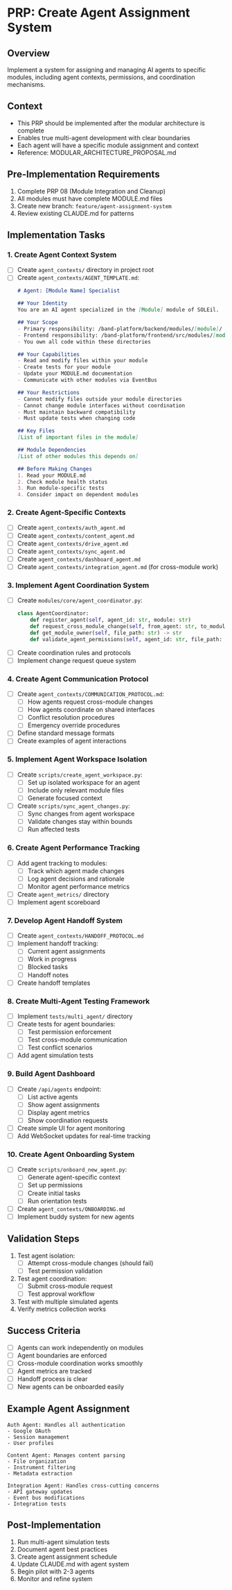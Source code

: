 # PRP: Create Agent Assignment System

## Overview
Implement a system for assigning and managing AI agents to specific modules, including agent contexts, permissions, and coordination mechanisms.

## Context
- This PRP should be implemented after the modular architecture is complete
- Enables true multi-agent development with clear boundaries
- Each agent will have a specific module assignment and context
- Reference: MODULAR_ARCHITECTURE_PROPOSAL.md

## Pre-Implementation Requirements
1. Complete PRP 08 (Module Integration and Cleanup)
2. All modules must have complete MODULE.md files
3. Create new branch: `feature/agent-assignment-system`
4. Review existing CLAUDE.md for patterns

## Implementation Tasks

### 1. Create Agent Context System
- [ ] Create `agent_contexts/` directory in project root
- [ ] Create `agent_contexts/AGENT_TEMPLATE.md`:
  ```markdown
  # Agent: [Module Name] Specialist
  
  ## Your Identity
  You are an AI agent specialized in the [Module] module of SOLEil.
  
  ## Your Scope
  - Primary responsibility: /band-platform/backend/modules/[module]/
  - Frontend responsibility: /band-platform/frontend/src/modules/[module]/
  - You own all code within these directories
  
  ## Your Capabilities
  - Read and modify files within your module
  - Create tests for your module
  - Update your MODULE.md documentation
  - Communicate with other modules via EventBus
  
  ## Your Restrictions
  - Cannot modify files outside your module directories
  - Cannot change module interfaces without coordination
  - Must maintain backward compatibility
  - Must update tests when changing code
  
  ## Key Files
  [List of important files in the module]
  
  ## Module Dependencies
  [List of other modules this depends on]
  
  ## Before Making Changes
  1. Read your MODULE.md
  2. Check module health status
  3. Run module-specific tests
  4. Consider impact on dependent modules
  ```

### 2. Create Agent-Specific Contexts
- [ ] Create `agent_contexts/auth_agent.md`
- [ ] Create `agent_contexts/content_agent.md`
- [ ] Create `agent_contexts/drive_agent.md`
- [ ] Create `agent_contexts/sync_agent.md`
- [ ] Create `agent_contexts/dashboard_agent.md`
- [ ] Create `agent_contexts/integration_agent.md` (for cross-module work)

### 3. Implement Agent Coordination System
- [ ] Create `modules/core/agent_coordinator.py`:
  ```python
  class AgentCoordinator:
      def register_agent(self, agent_id: str, module: str)
      def request_cross_module_change(self, from_agent: str, to_module: str, change: dict)
      def get_module_owner(self, file_path: str) -> str
      def validate_agent_permissions(self, agent_id: str, file_path: str) -> bool
  ```
- [ ] Create coordination rules and protocols
- [ ] Implement change request queue system

### 4. Create Agent Communication Protocol
- [ ] Create `agent_contexts/COMMUNICATION_PROTOCOL.md`:
  - [ ] How agents request cross-module changes
  - [ ] How agents coordinate on shared interfaces
  - [ ] Conflict resolution procedures
  - [ ] Emergency override procedures
- [ ] Define standard message formats
- [ ] Create examples of agent interactions

### 5. Implement Agent Workspace Isolation
- [ ] Create `scripts/create_agent_workspace.py`:
  - [ ] Set up isolated workspace for an agent
  - [ ] Include only relevant module files
  - [ ] Generate focused context
- [ ] Create `scripts/sync_agent_changes.py`:
  - [ ] Sync changes from agent workspace
  - [ ] Validate changes stay within bounds
  - [ ] Run affected tests

### 6. Create Agent Performance Tracking
- [ ] Add agent tracking to modules:
  - [ ] Track which agent made changes
  - [ ] Log agent decisions and rationale
  - [ ] Monitor agent performance metrics
- [ ] Create `agent_metrics/` directory
- [ ] Implement agent scoreboard

### 7. Develop Agent Handoff System
- [ ] Create `agent_contexts/HANDOFF_PROTOCOL.md`
- [ ] Implement handoff tracking:
  - [ ] Current agent assignments
  - [ ] Work in progress
  - [ ] Blocked tasks
  - [ ] Handoff notes
- [ ] Create handoff templates

### 8. Create Multi-Agent Testing Framework
- [ ] Implement `tests/multi_agent/` directory
- [ ] Create tests for agent boundaries:
  - [ ] Test permission enforcement
  - [ ] Test cross-module communication
  - [ ] Test conflict scenarios
- [ ] Add agent simulation tests

### 9. Build Agent Dashboard
- [ ] Create `/api/agents` endpoint:
  - [ ] List active agents
  - [ ] Show agent assignments
  - [ ] Display agent metrics
  - [ ] Show coordination requests
- [ ] Create simple UI for agent monitoring
- [ ] Add WebSocket updates for real-time tracking

### 10. Create Agent Onboarding System
- [ ] Create `scripts/onboard_new_agent.py`:
  - [ ] Generate agent-specific context
  - [ ] Set up permissions
  - [ ] Create initial tasks
  - [ ] Run orientation tests
- [ ] Create `agent_contexts/ONBOARDING.md`
- [ ] Implement buddy system for new agents

## Validation Steps
1. Test agent isolation:
   - [ ] Attempt cross-module changes (should fail)
   - [ ] Test permission validation
2. Test agent coordination:
   - [ ] Submit cross-module request
   - [ ] Test approval workflow
3. Test with multiple simulated agents
4. Verify metrics collection works

## Success Criteria
- [ ] Agents can work independently on modules
- [ ] Agent boundaries are enforced
- [ ] Cross-module coordination works smoothly
- [ ] Agent metrics are tracked
- [ ] Handoff process is clear
- [ ] New agents can be onboarded easily

## Example Agent Assignment
```
Auth Agent: Handles all authentication
- Google OAuth
- Session management  
- User profiles

Content Agent: Manages content parsing
- File organization
- Instrument filtering
- Metadata extraction

Integration Agent: Handles cross-cutting concerns
- API gateway updates
- Event bus modifications
- Integration tests
```

## Post-Implementation
1. Run multi-agent simulation tests
2. Document agent best practices
3. Create agent assignment schedule
4. Update CLAUDE.md with agent system
5. Begin pilot with 2-3 agents
6. Monitor and refine system